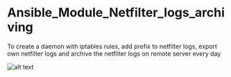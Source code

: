 # Ansible_Module_Netfilter_logs_archiving
To create a daemon with iptables rules, add prefix to netfilter logs, export own netfilter logs and archive the netfilter logs on remote server every day

![alt text](https://whiterivernow.com/wp-content/uploads/2018/12/Under-Construction-Sign.png)
